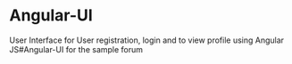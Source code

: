 # Angular-UI

User Interface for User registration, login and to view profile using Angular JS#Angular-UI for the sample forum
